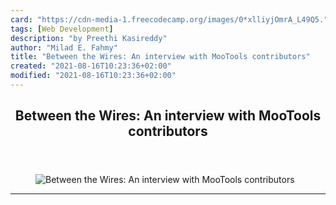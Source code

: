 ```yaml
---
card: "https://cdn-media-1.freecodecamp.org/images/0*xlliyjOmrA_L49Q5."
tags: [Web Development]
description: "by Preethi Kasireddy"
author: "Milad E. Fahmy"
title: "Between the Wires: An interview with MooTools contributors"
created: "2021-08-16T10:23:36+02:00"
modified: "2021-08-16T10:23:36+02:00"
---
```

<div class="site-wrapper">
<main id="site-main" class="site-main outer">
<div class="inner">
<article class="post-full post tag-web-development tag-javascript tag-open-source tag-react tag-web-design ">
<header class="post-full-header">
<h1 class="post-full-title">Between the Wires: An interview with MooTools contributors</h1>
</header>
<figure class="post-full-image">
<picture>
<source media="(max-width: 700px)" sizes="1px" srcset="data:image/gif;base64,R0lGODlhAQABAIAAAAAAAP///yH5BAEAAAAALAAAAAABAAEAAAIBRAA7 1w">
<source media="(min-width: 701px)" sizes="(max-width: 800px) 400px,
(max-width: 1170px) 700px,
1400px" srcset="https://cdn-media-1.freecodecamp.org/images/0*xlliyjOmrA_L49Q5. 300w,
https://cdn-media-1.freecodecamp.org/images/0*xlliyjOmrA_L49Q5. 600w,
https://cdn-media-1.freecodecamp.org/images/0*xlliyjOmrA_L49Q5. 1000w,
https://cdn-media-1.freecodecamp.org/images/0*xlliyjOmrA_L49Q5. 2000w">
<img onerror="this.style.display='none'" src="https://cdn-media-1.freecodecamp.org/images/0*xlliyjOmrA_L49Q5." alt="Between the Wires: An interview with MooTools contributors">
</picture>
</figure>
<section class="post-full-content">
<div class="post-content medium-migrated-article">
</div>
<hr>
</section>
</article>
</div>
</main>
</div>
<!-- Google Tag Manager (noscript) -->
<!-- End Google Tag Manager (noscript) -->
